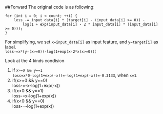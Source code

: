 ##Forward
The original code is as following:
```
for (int i = 0; i < count; ++i) {
    loss -= input_data[i] * (target[i] - (input_data[i] >= 0)) -
        log(1 + exp(input_data[i] - 2 * input_data[i] * (input_data[i] >= 0)));
}
```
For simplifying, we set `x=input_data[i]` as input feature, and `y=target[i]` as label.  
`loss-=x*(y-(x>=0))-log(1+exp(x-2*x(x>=0)))`

Look at the 4 kinds condision

1. if `x>=0 && y==1`  
`loss=x*0-log(1+exp(-x))=-log(1+exp(-x))=-0.3133`, when `x=1`.
2. if(x>=0 && y==0)  
loss-=-x-log(1+exp(-x))
3. if(x<0 && y==1)  
loss-=x-log(1+exp(x))
4. if(x<0 && y==0)  
loss-=-log(1+exp(x))


  
